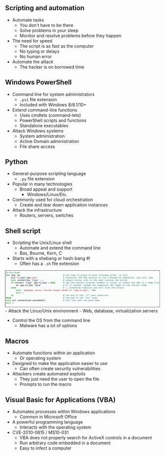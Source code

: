 ## Scripting and automation
- Automate tasks
	- You don't have to be there
	- Solve problems in your sleep
	- Monitor and resolve problems before they happen
- The need for speed
	- The script is as fast as the computer
	- No typing or delays
	- No human error
- Automate the attack
	- The hacker is on borrowed time

## Windows PowerShell
- Command line for system administrators
	- `.ps1` file extension
	- Included with Windows 8/8.1/10+
- Extend command-line functions
	- Uses cmdlets (command-lets)
	- PowerShell scripts and functions
	- Standalone executables
- Attack Windows systems
	- System administration
	- Active Domain administration
	- File share access

## Python
- General-purpose scripting language
	- `.py` file extension
- Popular in many technologies
	- Broad appeal and support
		- Windows/Linux/Etc.
- Commonly used for cloud orchestration
	- Create and tear down application instances
- Attack the infrastructure
	- Routers, servers, switches

## Shell script
- Scripting the Unix/Linux shell
	- Automate and extend the command line
	- Bas, Bourne, Korn, C
- Starts with a shebang or hash-bang #!
	- Often has a `.sh` file extension

![](Images/Pasted%20image%2020240114190610.png)- Attack the Linux/Unix environment
	- Web, database, virtualization servers
- Control the OS from the command line
	- Malware has a lot of options

## Macros
- Automate functions within an application
	- Or operating system
- Designed to make the application easier to use
	- Can often create security vulnerabilities
- Attackers create automated exploits
	- They just need the user to open the file
	- Prompts to run the macro

## Visual Basic for Applications (VBA)
- Automates processes within Windows applications
	- Common in Microsoft Office
- A powerful programming language
	- Interacts with the operating system
- CVE-2010-0815 / MS10-031
	- VBA does not properly search for ActiveX controls in a document
	- Run arbitrary code embedded in a document
	- Easy to infect a computer

